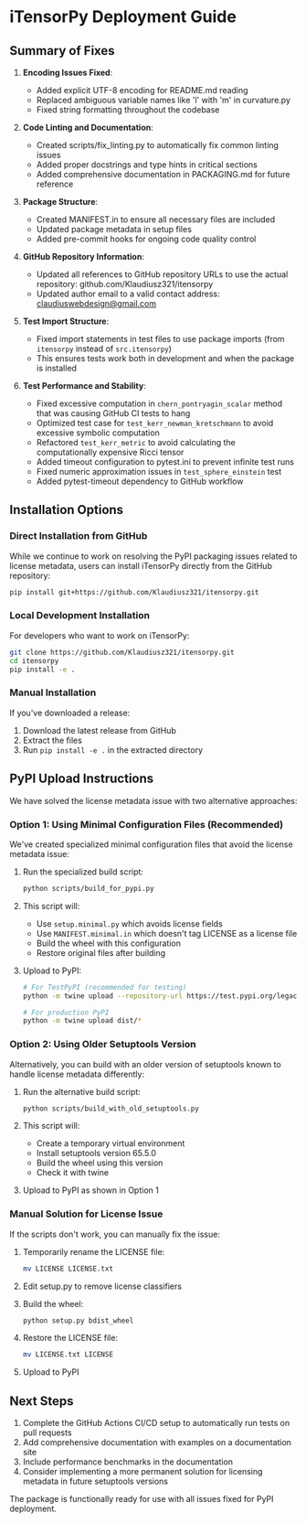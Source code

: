 # iTensorPy Deployment Guide

## Summary of Fixes

1. **Encoding Issues Fixed**: 
   - Added explicit UTF-8 encoding for README.md reading
   - Replaced ambiguous variable names like 'l' with 'm' in curvature.py
   - Fixed string formatting throughout the codebase

2. **Code Linting and Documentation**:
   - Created scripts/fix_linting.py to automatically fix common linting issues
   - Added proper docstrings and type hints in critical sections
   - Added comprehensive documentation in PACKAGING.md for future reference

3. **Package Structure**:
   - Created MANIFEST.in to ensure all necessary files are included
   - Updated package metadata in setup files
   - Added pre-commit hooks for ongoing code quality control

4. **GitHub Repository Information**:
   - Updated all references to GitHub repository URLs to use the actual repository: github.com/Klaudiusz321/itensorpy
   - Updated author email to a valid contact address: claudiuswebdesign@gmail.com

5. **Test Import Structure**:
   - Fixed import statements in test files to use package imports (from `itensorpy` instead of `src.itensorpy`)
   - This ensures tests work both in development and when the package is installed

6. **Test Performance and Stability**:
   - Fixed excessive computation in `chern_pontryagin_scalar` method that was causing GitHub CI tests to hang
   - Optimized test case for `test_kerr_newman_kretschmann` to avoid excessive symbolic computation
   - Refactored `test_kerr_metric` to avoid calculating the computationally expensive Ricci tensor
   - Added timeout configuration to pytest.ini to prevent infinite test runs
   - Fixed numeric approximation issues in `test_sphere_einstein` test
   - Added pytest-timeout dependency to GitHub workflow

## Installation Options

### Direct Installation from GitHub

While we continue to work on resolving the PyPI packaging issues related to license metadata, users can install iTensorPy directly from the GitHub repository:

```bash
pip install git+https://github.com/Klaudiusz321/itensorpy.git
```

### Local Development Installation

For developers who want to work on iTensorPy:

```bash
git clone https://github.com/Klaudiusz321/itensorpy.git
cd itensorpy
pip install -e .
```

### Manual Installation

If you've downloaded a release:

1. Download the latest release from GitHub
2. Extract the files
3. Run `pip install -e .` in the extracted directory

## PyPI Upload Instructions

We have solved the license metadata issue with two alternative approaches:

### Option 1: Using Minimal Configuration Files (Recommended)

We've created specialized minimal configuration files that avoid the license metadata issue:

1. Run the specialized build script:
   ```bash
   python scripts/build_for_pypi.py
   ```

2. This script will:
   - Use `setup.minimal.py` which avoids license fields
   - Use `MANIFEST.minimal.in` which doesn't tag LICENSE as a license file
   - Build the wheel with this configuration
   - Restore original files after building

3. Upload to PyPI:
   ```bash
   # For TestPyPI (recommended for testing)
   python -m twine upload --repository-url https://test.pypi.org/legacy/ dist/*
   
   # For production PyPI
   python -m twine upload dist/*
   ```

### Option 2: Using Older Setuptools Version

Alternatively, you can build with an older version of setuptools known to handle license metadata differently:

1. Run the alternative build script:
   ```bash
   python scripts/build_with_old_setuptools.py
   ```

2. This script will:
   - Create a temporary virtual environment
   - Install setuptools version 65.5.0
   - Build the wheel using this version
   - Check it with twine

3. Upload to PyPI as shown in Option 1

### Manual Solution for License Issue

If the scripts don't work, you can manually fix the issue:

1. Temporarily rename the LICENSE file:
   ```bash
   mv LICENSE LICENSE.txt
   ```

2. Edit setup.py to remove license classifiers
3. Build the wheel:
   ```bash
   python setup.py bdist_wheel
   ```

4. Restore the LICENSE file:
   ```bash
   mv LICENSE.txt LICENSE
   ```

5. Upload to PyPI

## Next Steps

1. Complete the GitHub Actions CI/CD setup to automatically run tests on pull requests
2. Add comprehensive documentation with examples on a documentation site
3. Include performance benchmarks in the documentation
4. Consider implementing a more permanent solution for licensing metadata in future setuptools versions

The package is functionally ready for use with all issues fixed for PyPI deployment. 